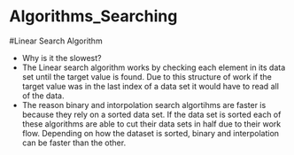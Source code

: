 # Algorithms_Searching
#Linear Search Algorithm
- Why is it the slowest?
- The Linear search algorithm works by checking each element in its data set until the target value is found. Due to this structure of work if the target value was in the last index of a data set it would have to read all of the data.
- The reason binary and intorpolation search algortihms are faster is because they rely on a sorted data set. If the data set is sorted each of these algorithms are able to cut their data sets in half due to their work flow. Depending on how the dataset is sorted, binary and interpolation can be faster than the other. 
